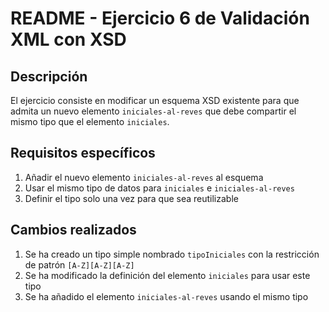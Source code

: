# README - Ejercicio 6 de Validación XML con XSD

## Descripción
El ejercicio consiste en modificar un esquema XSD existente para que admita un nuevo elemento `iniciales-al-reves` que debe compartir el mismo tipo que el elemento `iniciales`.

## Requisitos específicos
1. Añadir el nuevo elemento `iniciales-al-reves` al esquema
2. Usar el mismo tipo de datos para `iniciales` e `iniciales-al-reves`
3. Definir el tipo solo una vez para que sea reutilizable

## Cambios realizados
1. Se ha creado un tipo simple nombrado `tipoIniciales` con la restricción de patrón `[A-Z][A-Z][A-Z]`
2. Se ha modificado la definición del elemento `iniciales` para usar este tipo
3. Se ha añadido el elemento `iniciales-al-reves` usando el mismo tipo